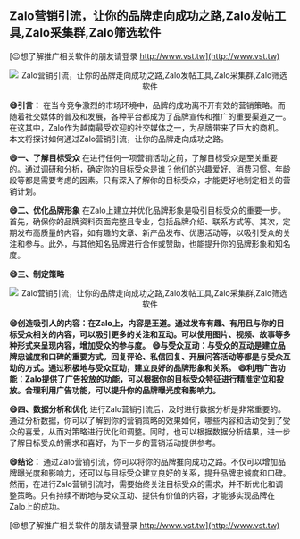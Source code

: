 ## **Zalo营销引流，让你的品牌走向成功之路,Zalo发帖工具,Zalo采集群,Zalo筛选软件**

[😍想了解推广相关软件的朋友请登录 http://www.vst.tw](http://www.vst.tw)

 <center><img src="https://vst.tw/MP4/tuiguang/png/7.png" alt="Zalo营销引流，让你的品牌走向成功之路,Zalo发帖工具,Zalo采集群,Zalo筛选软件"></center>

**😄引言：**
在当今竞争激烈的市场环境中，品牌的成功离不开有效的营销策略。而随着社交媒体的普及和发展，各种平台都成为了品牌宣传和推广的重要渠道之一。在这其中，Zalo作为越南最受欢迎的社交媒体之一，为品牌带来了巨大的商机。本文将探讨如何通过Zalo营销引流，让你的品牌走向成功之路。

**😄一、了解目标受众**
在进行任何一项营销活动之前，了解目标受众是至关重要的。通过调研和分析，确定你的目标受众是谁？他们的兴趣爱好、消费习惯、年龄段等都是需要考虑的因素。只有深入了解你的目标受众，才能更好地制定相关的营销计划。

**😄二、优化品牌形象**
在Zalo上建立并优化品牌形象是吸引目标受众的重要一步。首先，确保你的品牌资料页面完整且专业，包括品牌介绍、联系方式等。其次，定期发布高质量的内容，如有趣的文章、新产品发布、优惠活动等，以吸引受众的关注和参与。此外，与其他知名品牌进行合作或赞助，也能提升你的品牌形象和知名度。

**😄三、制定策略**

 <center><img src="https://vst.tw/MP4/tuiguang/png/2.png" alt="Zalo营销引流，让你的品牌走向成功之路,Zalo发帖工具,Zalo采集群,Zalo筛选软件"></center>

**😄创造吸引人的内容：在Zalo上，内容是王道。通过发布有趣、有用且与你的目标受众相关的内容，可以吸引更多的关注和互动。可以使用图片、视频、故事等多种形式来呈现内容，增加受众的参与度。**
**😄与受众互动：与受众的互动是建立品牌忠诚度和口碑的重要方式。回复评论、私信回复、开展问答活动等都是与受众互动的方式。通过积极地与受众互动，建立良好的品牌形象和关系。**
**😄利用广告功能：Zalo提供了广告投放的功能，可以根据你的目标受众特征进行精准定位和投放。合理利用广告功能，可以提升你的品牌曝光度和影响力。**

**😄四、数据分析和优化**
进行Zalo营销引流后，及时进行数据分析是非常重要的。通过分析数据，你可以了解到你的营销策略的效果如何，哪些内容和活动受到了受众的喜爱，从而对策略进行优化和调整。同时，也可以根据数据分析结果，进一步了解目标受众的需求和喜好，为下一步的营销活动提供参考。

**😄结论：**
通过Zalo营销引流，你可以将你的品牌推向成功之路。不仅可以增加品牌曝光度和影响力，还可以与目标受众建立良好的关系，提升品牌忠诚度和口碑。然而，在进行Zalo营销引流时，需要始终关注目标受众的需求，并不断优化和调整策略。只有持续不断地与受众互动、提供有价值的内容，才能够实现品牌在Zalo上的成功。

[😍想了解推广相关软件的朋友请登录 http://www.vst.tw](http://www.vst.tw)



